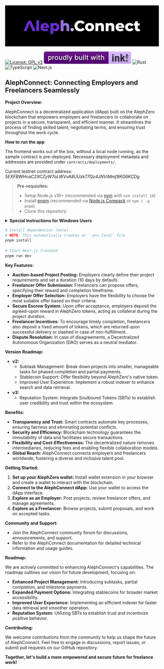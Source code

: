 ![inkathon Devtooling Banner](logo.png)

[![License: GPL v3](https://img.shields.io/badge/License-GPLv3-blue.svg)](https://www.gnu.org/licenses/gpl-3.0)
[![Built with ink!](https://raw.githubusercontent.com/paritytech/ink/master/.images/badge.svg)](https://use.ink)
![Rust](https://img.shields.io/badge/Rust-000000?logo=rust&logoColor=white)
![TypeScript](https://img.shields.io/badge/TypeScript-000000?logo=typescript&logoColor=white)
![Next.js](https://img.shields.io/badge/Next.js-000000?logo=next.js&logoColor=white)

## AlephConnect: Connecting Employers and Freelancers Seamlessly

**Project Overview:**

AlephConnect is a decentralized application (dApp) built on the AlephZero blockchain that empowers employers and freelancers to collaborate on projects in a secure, transparent, and efficient manner. It streamlines the process of finding skilled talent, negotiating terms, and ensuring trust throughout the work cycle.

**How to run the app**

The frontend works out of the box, without a local node running, as the sample contract is pre-deployed. Necessary deployment metadata and addresses are provided under `contracts/deployments/`.

Current testnet contract address: *5EXFBWHcaC2XCZyW7oLWVvA8UUzkT7Qz4JNViMmf9KG6KCDg*

> **Pre-requisites:**
>
> - Setup Node.js v18+ (recommended via [nvm](https://github.com/nvm-sh/nvm) with `nvm install 18`)
> - Install [pnpm](https://pnpm.io/installation) (recommended via [Node.js Corepack](https://nodejs.org/api/corepack.html) or `npm i -g pnpm`)
> - Clone this repository

<details>
<summary><strong>Special Instructions for Windows Users</strong></summary>

> [!IMPORTANT]  
> Windows users must either use [WSL](https://learn.microsoft.com/windows/wsl/install) (recommended) or a custom shell like [Git Bash](https://git-scm.com/downloads). PowerShell is not supported.

> **Pre-requisites when using WSL for Linux:**
>
> - Install [WSL](https://learn.microsoft.com/windows/wsl/install) and execute _all_ commands in the WSL terminal
> - Setup Node.js v18+ (recommended via [nvm](https://github.com/nvm-sh/nvm) with `nvm install 18`)
> - Install the following npm packages globally:
> - `npm i -g npm`
> - `npm i -g pnpm node-gyp make`
> - Clone this repository into the WSL file system (e.g. `/home/<user>/inkathon`).
>
> **Tip:** You can enter `\\wsl$\` in the top bar of the Windows Explorer to access the WSL file system visually.

</details>

```bash
# Install dependencies (once)
# NOTE: This automatically creates an `.env.local` file
pnpm install

# Start Next.js frontend
pnpm run dev
```

**Key Features:**

- **Auction-based Project Posting:** Employers clearly define their project requirements and set a duration (10 days by default).
- **Freelancer Offer Submission:** Freelancers can propose offers, specifying their reward and completion timeframe.
- **Employer Offer Selection:** Employers have the flexibility to choose the most suitable offer based on their criteria.
- **Secure Escrow System:** Upon offer acceptance, employers deposit the agreed-upon reward in AlephZero tokens, acting as collateral during the project duration.
- **Freelancer Incentives:** To encourage timely completion, freelancers also deposit a fixed amount of tokens, which are returned upon successful delivery or slashed in case of non-fulfillment.
- **Dispute Resolution:** In case of disagreements, a Decentralized Autonomous Organization (DAO) serves as a neutral mediator.

**Version Roadmap:**

- **v2:**
  - Subtask Management: Break down projects into smaller, manageable tasks for phased completion and partial payments.
  - Stablecoin Support: Offer flexibility beyond AlephZero's native token.
  - Improved User Experience: Implement a robust indexer to enhance search and data retrieval.
- **v3:**
  - Reputation System: Integrate Soulbound Tokens (SBTs) to establish user credibility and trust within the ecosystem.

**Benefits:**

- **Transparency and Trust:** Smart contracts automate key processes, ensuring fairness and eliminating potential conflicts.
- **Security and Efficiency:** Blockchain technology guarantees the immutability of data and facilitates secure transactions.
- **Flexibility and Cost-Effectiveness:** The decentralized nature removes intermediaries, reducing fees and enabling flexible collaboration models.
- **Global Reach:** AlephConnect connects employers and freelancers worldwide, fostering a diverse and inclusive talent pool.

**Getting Started:**

1. **Set up your AlephZero wallet:** Install wallet extension in your browser and create a wallet to interact with the blockchain.
2. **Connect to the AlephConnect dApp:** Use your wallet to access the dApp interface.
3. **Explore as an Employer:** Post projects, review freelancer offers, and manage agreements.
4. **Explore as a Freelancer:** Browse projects, submit proposals, and work on accepted tasks.

**Community and Support:**

- Join the AlephConnect community forum for discussions, announcements, and support.
- Refer to the AlephConnect documentation for detailed technical information and usage guides.

**Roadmap:**

We are actively committed to enhancing AlephConnect's capabilities. The roadmap outlines our vision for future development, focusing on:

- **Enhanced Project Management:** Introducing subtasks, partial completion, and milestone payments.
- **Expanded Payment Options:** Integrating stablecoins for broader market accessibility.
- **Improved User Experience:** Implementing an efficient indexer for faster data retrieval and smoother operation.
- **Reputation System:** Utilizing SBTs to establish trust and incentivize positive behavior.

**Contributing:**

We welcome contributions from the community to help us shape the future of AlephConnect. Feel free to engage in discussions, report issues, or submit pull requests on our GitHub repository.

**Together, let's build a more empowered and secure future for freelance work!**
